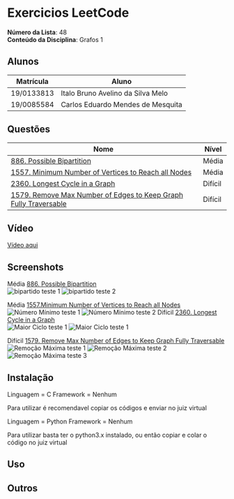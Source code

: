 
# Exercicios LeetCode

**Número da Lista**: 48</br>
**Conteúdo da Disciplina**: Grafos 1</br>

## Alunos

|Matrícula | Aluno |
| -- | -- |
| 19/0133813  |  Italo Bruno Avelino da Silva Melo |
| 19/0085584  |  Carlos Eduardo Mendes de Mesquita |

## Questões

| Nome  | Nível   |
| ---------------------- | ------- |
| [886. Possible Bipartition](https://leetcode.com/problems/possible-bipartition/description/)   | Média |
| [1557. Minimum Number of Vertices to Reach all Nodes](https://leetcode.com/problems/minimum-number-of-vertices-to-reach-all-nodes/)        | Média   |
| [2360. Longest Cycle in a Graph](https://leetcode.com/problems/longest-cycle-in-a-graph/)| Difícil |
| [1579. Remove Max Number of Edges to Keep Graph Fully Traversable](https://leetcode.com/problems/remove-max-number-of-edges-to-keep-graph-fully-traversable/description/)        | Difícil |

## Vídeo

[Vídeo aqui](a)


## Screenshots

Média [886. Possible Bipartition](https://leetcode.com/problems/possible-bipartition/description/)</br>
![bipartido teste 1](/assets/bipartiTeste1.png)
![bipartido teste 2](/assets/bipartiTeste2.png)

Média [1557.Minimum Number of Vertices to Reach all Nodes](https://leetcode.com/problems/minimum-number-of-vertices-to-reach-all-nodes/)</br>
![Número Mínimo teste 1](/assets/PassandoCaso1.png)
![Número Mínimo teste 2](/assets/PassandoCaso2.png)
Difícil [2360. Longest Cycle in a Graph](https://leetcode.com/problems/longest-cycle-in-a-graph/)</br>
![Maior Ciclo teste 1](/assets/MaiorTeste1.png)
![Maior Ciclo teste 1](/assets/MaiorTeste2.png)

Difícil [1579. Remove Max Number of Edges to Keep Graph Fully Traversable](https://leetcode.com/problems/remove-max-number-of-edges-to-keep-graph-fully-traversable/description/)</br>
![Remoção Máxima teste 1](/assets/RemocaoMaximaCaso1.png)
![Remoção Máxima teste 2](/assets/RemocaoMaximaCaso2.png)
![Remoção Máxima teste 3](/assets/RemocaoMaximaCaso3.png)

## Instalação

Linguagem = C
Framework = Nenhum

Para utilizar é recomendavel copiar os códigos e enviar no juiz virtual

Linguagem = Python
Framework = Nenhum

Para utilizar basta ter o python3.x instalado, ou então copiar e colar o código no juiz virtual
## Uso

## Outros
